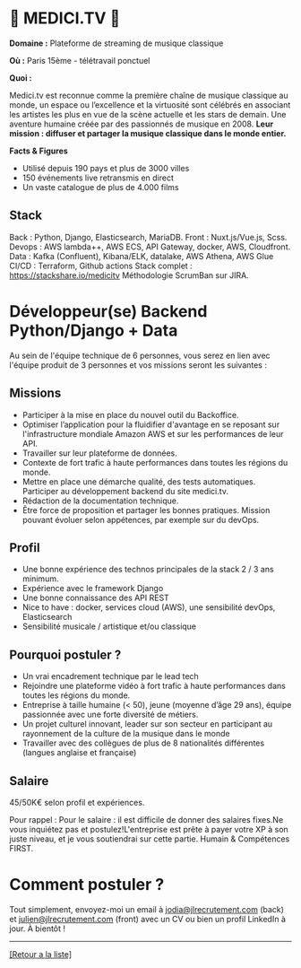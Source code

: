 # 🎹 MEDICI.TV 🎻

**Domaine :** Plateforme de streaming de musique classique 

**Où :** Paris 15ème - télétravail ponctuel 

**Quoi :** 

Medici.tv est reconnue comme la première chaîne de musique classique au monde, un espace ou l’excellence et la virtuosité sont célébrés en associant les artistes les plus en vue de la scène actuelle et les stars de demain. 
Une aventure humaine créée par des passionnés de musique en 2008. 
**Leur mission : diffuser et partager la musique classique dans le monde entier.**

**Facts & Figures**

* Utilisé depuis 190 pays et plus de 3000 villes 
* 150 événements live retransmis en direct
* Un vaste catalogue de plus de 4.000 films

## Stack

Back : Python, Django, Elasticsearch, MariaDB.
Front : Nuxt.js/Vue.js, Scss.
Devops : AWS lambda++, AWS ECS, API Gateway, docker, AWS, Cloudfront. 
Data : Kafka (Confluent), Kibana/ELK, datalake, AWS Athena, AWS Glue CI/CD : Terraform, Github actions
Stack complet : https://stackshare.io/medicitv
Méthodologie ScrumBan sur JIRA.


# Développeur(se) Backend Python/Django + Data 

Au sein de l'équipe technique de 6 personnes, vous serez en lien avec l'équipe produit de 3 personnes et vos missions seront les suivantes : 

## Missions

* Participer à la mise en place du nouvel outil du Backoffice.
* Optimiser l’application pour la fluidifier d'avantage en se reposant sur l'infrastructure mondiale Amazon AWS et sur les performances de leur API.
* Travailler sur leur plateforme de données.
* Contexte de fort trafic à haute performances dans toutes les régions du monde. 
* Mettre en place une démarche qualité, des tests automatiques. Participer au développement backend du site medici.tv. 
* Rédaction de la documentation technique.
* Être force de proposition et partager les bonnes pratiques. Mission pouvant évoluer selon appétences, par exemple sur du devOps. 

## Profil

* Une bonne expérience des technos principales de la stack 2 / 3 ans minimum. 
* Expérience avec le framework Django 
* Une bonne connaissance des API REST
* Nice to have : docker, services cloud (AWS), une sensibilité devOps, Elasticsearch
* Sensibilité musicale / artistique et/ou classique 


## Pourquoi postuler ?

* Un vrai encadrement technique par le lead tech 
* Rejoindre une plateforme vidéo à fort trafic à haute performances dans toutes les régions du monde.
* Entreprise à taille humaine (< 50), jeune (moyenne d’âge 29 ans), équipe passionnée avec une forte diversité de métiers.
* Un projet culturel innovant, leader sur son secteur en participant au rayonnement de la culture de la musique dans le monde
* Travailler avec des collègues de plus de 8 nationalités différentes (langues anglaise et française)

## Salaire

45/50K€ selon profil et expériences. 

Pour rappel : Pour le salaire : il est difficile de donner des salaires fixes.Ne vous inquiétez pas et postulez!L'entreprise est prête à payer votre XP à son juste niveau, et je vous soutiendrai sur cette partie. Humain & Compétences FIRST.

# Comment postuler ?

Tout simplement, envoyez-moi un email à jodia@jlrecrutement.com (back) et julien@jlrecrutement.com (front) avec un CV ou bien un profil LinkedIn à jour. À bientôt !

----
<a href="https://github.com/jlondiche/job-board-php/blob/master/README.md">[Retour a la liste]</a>